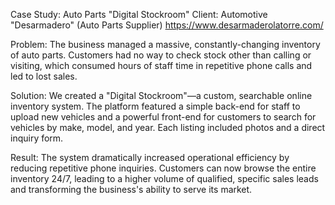 Case Study: Auto Parts "Digital Stockroom"
Client: Automotive "Desarmadero" (Auto Parts Supplier)
https://www.desarmaderolatorre.com/

Problem: The business managed a massive, constantly-changing inventory of auto parts. Customers had no way to check stock other than calling or visiting, which consumed hours of staff time in repetitive phone calls and led to lost sales.

Solution: We created a "Digital Stockroom"—a custom, searchable online inventory system. The platform featured a simple back-end for staff to upload new vehicles and a powerful front-end for customers to search for vehicles by make, model, and year. Each listing included photos and a direct inquiry form.

Result: The system dramatically increased operational efficiency by reducing repetitive phone inquiries. Customers can now browse the entire inventory 24/7, leading to a higher volume of qualified, specific sales leads and transforming the business's ability to serve its market.